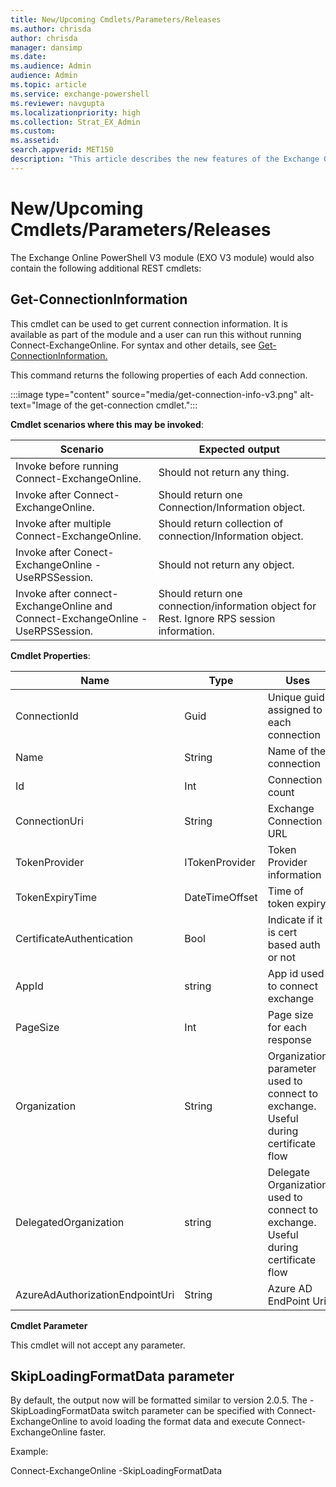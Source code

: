 ```yaml
---
title: New/Upcoming Cmdlets/Parameters/Releases 
ms.author: chrisda
author: chrisda
manager: dansimp
ms.date:
ms.audience: Admin
audience: Admin
ms.topic: article
ms.service: exchange-powershell
ms.reviewer: navgupta
ms.localizationpriority: high
ms.collection: Strat_EX_Admin
ms.custom:
ms.assetid:
search.appverid: MET150
description: "This article describes the new features of the Exchange Online PowerShell V3 module."
---
```


# New/Upcoming Cmdlets/Parameters/Releases

The Exchange Online PowerShell V3 module (EXO V3 module) would also contain the following additional REST cmdlets:

## Get-ConnectionInformation

This cmdlet can be used to get current connection information. It is available as part of the module and a user can run this without running Connect-ExchangeOnline. For syntax and other details, see [Get-ConnectionInformation.](https://docs.microsoft.com/powershell/module/exchange/get-connectioninformation?view=exchange-ps&preserve-view=true)

This command returns the following properties of each Add connection.

:::image type="content" source="media/get-connection-info-v3.png" alt-text="Image of the get-connection cmdlet.":::

**Cmdlet scenarios where this may be invoked**:

|Scenario  |Expected output |
|---------|---------|
|Invoke before running Connect-ExchangeOnline.    |  Should not return any thing.       |
|Invoke after Connect-ExchangeOnline.    |  Should return one Connection/Information object.       |
|Invoke after multiple Connect-ExchangeOnline.    |Should return collection of connection/Information object. |
|Invoke after Conect-ExchangeOnline -UseRPSSession. |Should not return any object.      |
|Invoke after connect-ExchangeOnline and Connect-ExchangeOnline -UseRPSSession.    | Should return one connection/information object for Rest. Ignore RPS session information. |


**Cmdlet Properties**:

|Name  |Type  |Uses   |Example  |
|---------|---------|---------|---------|
|ConnectionId  | Guid         | Unique guid assigned to each connection  | ea905666-0f12-402a-8464-2331f3198d88  |
|Name     | String    | Name of the connection | ExchangeOnlineSession_1 |
|Id     |  Int        | Connection count         | 1         |
|ConnectionUri     |String          | Exchange Connection URL          | https://outlook.office365.com |
|TokenProvider     |  ITokenProvider       | Token Provider information         | Microsoft.Exchange.Management.AdminApiProvider.Authentication.MSALTokenProvider         |
|TokenExpiryTime     |DateTimeOffset         | Time of token expiry          | 6/1/2022 8:28:28 AM +00:00 |
|CertificateAuthentication      | Bool         | Indicate if it is cert based auth or not        |True/False |
|AppId      | string         | App id used to connect exchange         | ea905666-0f12-402a-8464-2331f3198d88         |
|PageSize      | Int         |Page size for each response          |  1000       |
|Organization     | String        | Organization parameter used to connect to exchange. Useful during certificate flow         |  Contoso.com        |
|DelegatedOrganization     | string         | Delegate Organization used to connect to exchange. Useful during certificate flow        | delegateContoso.com         |
|AzureAdAuthorizationEndpointUri    | String         | Azure AD EndPoint Uri         |https://login.microsoftonline.com/organizations |

**Cmdlet Parameter**

This cmdlet will not accept any parameter.

## SkipLoadingFormatData parameter

By default, the output now will be formatted similar to version 2.0.5. The -SkipLoadingFormatData switch parameter can be specified with Connect-ExchangeOnline to avoid loading the format data and execute Connect-ExchangeOnline faster.

Example: 

Connect-ExchangeOnline -SkipLoadingFormatData
